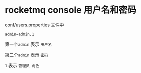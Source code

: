 

# rocketmq console  用户名和密码

conf/users.properties 文件中

```shell
admin=admin,1
```

第一个`admin` 表示 `用户名`

第二个`admin` 表示 `密码`

`1`  表示 `管理员 角色`  